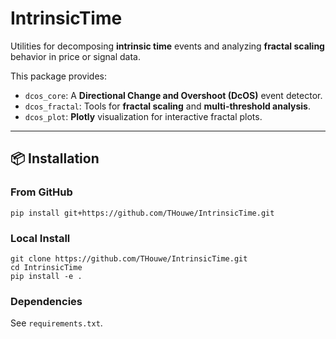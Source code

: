 # IntrinsicTime

Utilities for decomposing **intrinsic time** events and analyzing **fractal scaling** behavior in price or signal data.

This package provides:
- `dcos_core`: A **Directional Change and Overshoot (DcOS)** event detector.
- `dcos_fractal`: Tools for **fractal scaling** and **multi-threshold analysis**.
- `dcos_plot`: **Plotly** visualization for interactive fractal plots.

---

## 📦 Installation

### From GitHub
```
pip install git+https://github.com/THouwe/IntrinsicTime.git
```

### Local Install
```
git clone https://github.com/THouwe/IntrinsicTime.git
cd IntrinsicTime
pip install -e .
```

### Dependencies
See `requirements.txt`.
